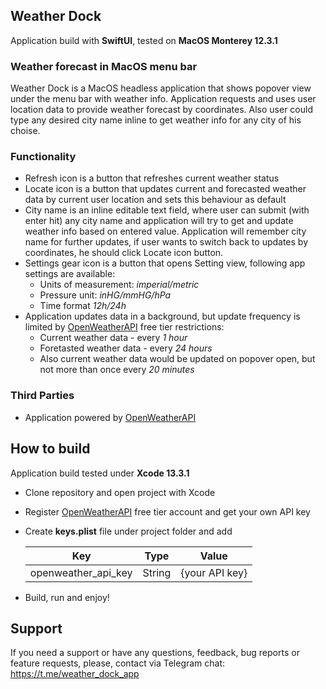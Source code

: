 ## Weather Dock
Application build with **SwiftUI**, tested on **MacOS Monterey 12.3.1**
### Weather forecast in MacOS menu bar
Weather Dock is a MacOS headless application that shows popover view under the menu bar with weather info. Application requests and uses user location data to provide weather forecast by coordinates. Also user could type any desired city name inline to get weather info for any city of his choise.
### Functionality
- Refresh icon is a button that refreshes current weather status
- Locate icon is a button that updates current and forecasted weather data by current user location and sets this behaviour as default
- City name is an inline editable text field, where user can submit (with enter hit) any city name and application will try to get and update weather info based on entered value. Application will remember city name for further updates, if user wants to switch back to updates by coordinates, he should click Locate icon button.
- Settings gear icon is a button that opens Setting view, following app settings are available:
    - Units of measurement: *imperial/metric*
    - Pressure unit: *inHG/mmHG/hPa*
    - Time format *12h/24h*
- Application updates data in a background, but update frequency is limited by [OpenWeatherAPI](https://openweathermap.org/api) free tier restrictions: 
    - Current weather data - every *1 hour*
    - Foretasted weather data - every *24 hours*
    - Also current weather data would be updated on popover open, but not more than once every *20 minutes*
    
### Third Parties
 - Application powered by [OpenWeatherAPI](https://openweathermap.org/api)
 
## How to build
Application build tested under **Xcode 13.3.1**
- Clone repository and open project with Xcode
- Register [OpenWeatherAPI](https://openweathermap.org/api) free tier account and get your own API key
- Create **keys.plist** file under project folder and add 

    | Key | Type | Value |
    | ------------- |:-------------:|:-------------:|
    | openweather_api_key | String | {your API key} |
- Build, run and enjoy!

## Support
If you need a support or have any questions, feedback, bug reports or feature requests, please, contact via Telegram chat: https://t.me/weather_dock_app
